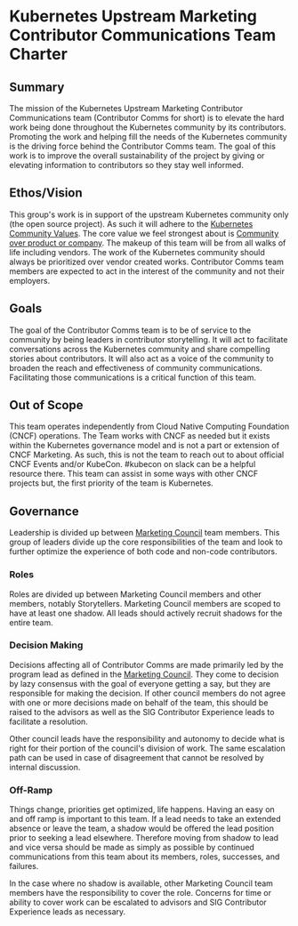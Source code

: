 # Kubernetes Upstream Marketing Contributor Communications Team Charter

## Summary

The mission of the Kubernetes Upstream Marketing Contributor Communications team (Contributor Comms for short) is to elevate the hard work being done throughout the Kubernetes community by its contributors. Promoting the work and helping fill the needs of the Kubernetes community is the driving force behind the Contributor Comms team. The goal of this work is to improve the overall sustainability of the project by giving or elevating information to contributors so they stay well informed.

## Ethos/Vision

This group's work is in support of the upstream Kubernetes community only (the open source project). As such it will adhere to the [Kubernetes Community Values](/values.md#kubernetes-community-values). The core value we feel strongest about is [Community over product or company](/values.md#community-over-product-or-company). The makeup of this team will be from all walks of life including vendors. The work of the Kubernetes community should always be prioritized over vendor created works. Contributor Comms team members are expected to act in the interest of the community and not their employers.

## Goals

The goal of the Contributor Comms team is to be of service to the community by being leaders in contributor storytelling. It will act to facilitate conversations across the Kubernetes community and share compelling stories about contributors. It will also act as a voice of the community to broaden the reach and effectiveness of community communications. Facilitating those communications is a critical function of this team.

## Out of Scope

This team operates independently from Cloud Native Computing Foundation (CNCF) operations. The Team works with CNCF as needed but it exists within the Kubernetes governance model and is not a part or extension of CNCF Marketing. As such, this is not the team to reach out to about official CNCF Events and/or KubeCon. #kubecon on slack can be a helpful resource there. This team can assist in some ways with other CNCF projects but, the first priority of the team is Kubernetes.

## Governance

Leadership is divided up between [Marketing Council] team members. This group of leaders divide up the core responsibilities of the team and look to further optimize the experience of both code and non-code contributors. 

### Roles

Roles are divided up between Marketing Council members and other members, notably Storytellers. Marketing Council members are scoped to have at least one shadow. All leads should actively recruit shadows for the entire team.

### Decision Making

Decisions affecting all of Contributor Comms are made primarily led by the program lead as defined in the [Marketing Council]. They come to decision by lazy consensus with the goal of everyone getting a say, but they are responsible for making the decision. If other council members do not agree with one or more decisions made on behalf of the team, this should be raised to the advisors as well as the SIG Contributor Experience leads to facilitate a resolution. 

Other council leads have the responsibility and autonomy to decide what is right for their portion of the council's division of work. The same escalation path can be used in case of disagreement that cannot be resolved by internal discussion. 

### Off-Ramp

Things change, priorities get optimized, life happens. Having an easy on and off ramp is important to this team. If a lead needs to take an extended absence or leave the team, a shadow would be offered the lead position prior to seeking a lead elsewhere. Therefore moving from shadow to lead and vice versa should be made as simply as possible by continued communications from this team about its members, roles, successes, and failures.

In the case where no shadow is available, other Marketing Council team members have the responsibility to cover the role. Concerns for time or ability to cover work can be escalated to advisors and SIG Contributor Experience leads as necessary. 

[Marketing Council]: ../role-handbooks/council.md
